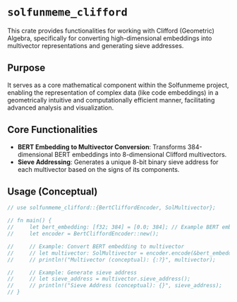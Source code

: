 # `solfunmeme_clifford`

This crate provides functionalities for working with Clifford (Geometric) Algebra, specifically for converting high-dimensional embeddings into multivector representations and generating sieve addresses.

## Purpose

It serves as a core mathematical component within the Solfunmeme project, enabling the representation of complex data (like code embeddings) in a geometrically intuitive and computationally efficient manner, facilitating advanced analysis and visualization.

## Core Functionalities

-   **BERT Embedding to Multivector Conversion**: Transforms 384-dimensional BERT embeddings into 8-dimensional Clifford multivectors.
-   **Sieve Addressing**: Generates a unique 8-bit binary sieve address for each multivector based on the signs of its components.

## Usage (Conceptual)

```rust
// use solfunmeme_clifford::{BertCliffordEncoder, SolMultivector};

// fn main() {
//     let bert_embedding: [f32; 384] = [0.0; 384]; // Example BERT embedding
//     let encoder = BertCliffordEncoder::new();

//     // Example: Convert BERT embedding to multivector
//     // let multivector: SolMultivector = encoder.encode(&bert_embedding);
//     // println!("Multivector (conceptual): {:?}", multivector);

//     // Example: Generate sieve address
//     // let sieve_address = multivector.sieve_address();
//     // println!("Sieve Address (conceptual): {}", sieve_address);
// }
```
